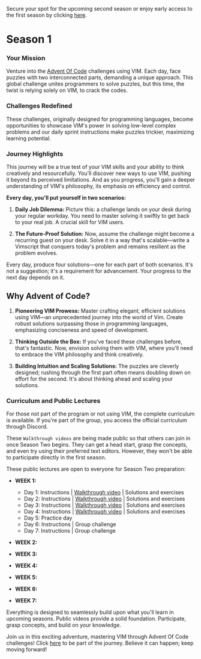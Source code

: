 Secure your spot for the upcoming second season or enjoy early access to the first season by clicking [here](https://forms.gle/CW1jqB9HpKbqwUY78).

# Season 1

### Your Mission
Venture into the [Advent Of Code](https://adventofcode.com/) challenges using VIM. Each day, face puzzles with two interconnected parts, demanding a unique approach. This global challenge unites programmers to solve puzzles, but this time, the twist is relying solely on VIM, to crack the codes.

### Challenges Redefined
These challenges, originally designed for programming languages, become opportunities to showcase VIM's power in solving low-level complex problems and our daily sprint instructions make puzzles trickier, maximizing learning potential.

### Journey Highlights
This journey will be a true test of your VIM skills and your ability to think creatively and resourcefully. You'll discover new ways to use VIM, pushing it beyond its perceived limitations. And as you progress, you'll gain a deeper understanding of VIM's philosophy, its emphasis on efficiency and control.


**Every day, you'll put yourself in two scenarios:**

1. **Daily Job Dilemma:** Picture this: a challenge lands on your desk during your regular workday. You need to master solving it swiftly to get back to your real job. A crucial skill for VIM users.

2. **The Future-Proof Solution:** Now, assume the challenge might become a recurring guest on your desk. Solve it in a way that's scalable—write a Vimscript that conquers today's problem and remains resilient as the problem evolves.

Every day, produce four solutions—one for each part of both scenarios. It's not a suggestion; it's a requirement for advancement. Your progress to the next day depends on it.

## Why Advent of Code?

1. **Pioneering VIM Prowess:** Master crafting elegant, efficient solutions using VIM—an unprecedented journey into the world of Vim. Create robust solutions surpassing those in programming languages, emphasizing conciseness and speed of development.

2. **Thinking Outside the Box:** If you've faced these challenges before, that's fantastic. Now, envision solving them with VIM, where you'll need to embrace the VIM philosophy and think creatively.

3. **Building Intuition and Scaling Solutions:** The puzzles are cleverly designed; rushing through the first part often means doubling down on effort for the second. It's about thinking ahead and scaling your solutions.

### Curriculum and Public Lectures
For those not part of the program or not using VIM, the complete curriculum is available. If you're part of the group, you access the official curriculum through Discord.

These `Walkthrough videos` are being made public so that others can join in once Season Two begins. They can get a head start, grasp the concepts, and even try using their preferred text editors. However, they won't be able to participate directly in the first season.

These public lectures are open to everyone for Season Two preparation:

+ **WEEK 1:**
  + Day 1: Instructions | [Walkthrough video](#) | Solutions and exercises
  + Day 2: Instructions | [Walkthrough video](#) | Solutions and exercises
  + Day 3: Instructions | [Walkthrough video](#) | Solutions and exercises
  + Day 4: Instructions | [Walkthrough video](#) | Solutions and exercises
  + Day 5: Practice day
  + Day 6: Instructions | Group challenge
  + Day 7: Instructions | Group challenge

+ **WEEK 2:**
+ **WEEK 3:**
+ **WEEK 4:**
+ **WEEK 5:**
+ **WEEK 6:**
+ **WEEK 7:**

Everything is designed to seamlessly build upon what you'll learn in upcoming seasons. Public videos provide a solid foundation. Participate, grasp concepts, and build on your knowledge.

Join us in this exciting adventure, mastering VIM through Advent Of Code challenges! Click [here](https://forms.gle/CW1jqB9HpKbqwUY78) to be part of the journey. Believe it can happen; keep moving forward!

